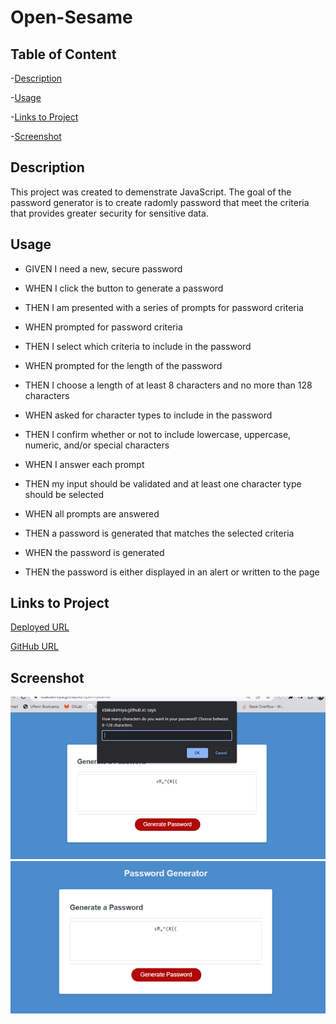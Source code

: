 # Open-Sesame

## Table of Content

-[Description](#description)

-[Usage](#usage)

-[Links to Project](#links-to-project)

-[Screenshot](#screenshot)

## Description

This project was created to demenstrate JavaScript. The goal of the password generator is to create radomly password that meet the criteria that provides greater security for sensitive data.

## Usage

* GIVEN I need a new, secure password

* WHEN I click the button to generate a password

* THEN I am presented with a series of prompts for password criteria

* WHEN prompted for password criteria

* THEN I select which criteria to include in the password

* WHEN prompted for the length of the password

* THEN I choose a length of at least 8 characters and no more than 128 characters

* WHEN asked for character types to include in the password

* THEN I confirm whether or not to include lowercase, uppercase, numeric, and/or special characters

* WHEN I answer each prompt

* THEN my input should be validated and at least one character type should be selected

* WHEN all prompts are answered

* THEN a password is generated that matches the selected criteria

* WHEN the password is generated

* THEN the password is either displayed in an alert or written to the page

## Links to Project

[Deployed URL]("https://idakukimiya.github.io/open-sesame/")

[GitHub URL]("https://github.com/idakukimiya/open-sesame")

## Screenshot

![To start, click Generate Password](assets/image/Picture1.png)
![Once completed, the generated password](assets/image/Picture2.png)
